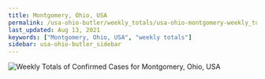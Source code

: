 ```yaml
---
title: Montgomery, Ohio, USA
permalink: /usa-ohio-butler/weekly_totals/usa-ohio-montgomery-weekly_totals.html
last_updated: Aug 13, 2021
keywords: ["Montgomery, Ohio, USA", "weekly totals"]
sidebar: usa-ohio-butler_sidebar
---
```


![Weekly Totals of Confirmed Cases for Montgomery, Ohio, USA](/covid_tracker/images/graphs/usa-ohio-montgomery-weekly_totals_graph.png)
